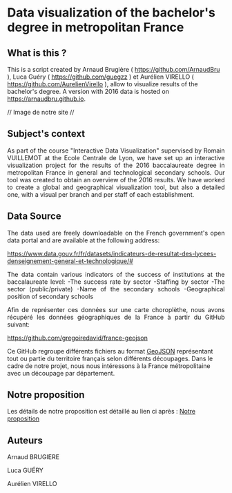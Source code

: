 # Data visualization of the bachelor's degree in metropolitan France

## What is this ?

This is a script created by Arnaud Brugière ( https://github.com/ArnaudBru ), Luca Guéry ( https://github.com/guegzz ) et Aurélien VIRELLO ( https://github.com/AurelienVirello ), allow to visualize results of the bachelor's degree. A version with 2016 data is hosted on  https://arnaudbru.github.io.

// Image de notre site //

## Subject's context
<p align=justify>
As part of the course "Interactive Data Visualization" supervised by Romain VUILLEMOT at the Ecole Centrale de Lyon, we have set up an interactive visualization project for the results of the 2016 baccalaureate degree in metropolitan France in general and technological secondary schools.
Our tool was created to obtain an overview of the 2016 results. We have worked to create a global and geographical visualization tool, but also a detailed one, with a visual per branch and per staff of each establishment.
</p>

## Data Source

<p align=justify>
The data used are freely downloadable on the French government's open data portal and are available at the following address: 
</p>
<p align=justify>
<a href="https://www.data.gouv.fr/fr/datasets/indicateurs-de-resultat-des-lycees-denseignement-general-et-technologique/#">https://www.data.gouv.fr/fr/datasets/indicateurs-de-resultat-des-lycees-denseignement-general-et-technologique/#</a>
</p>
<p align=justify>
The data contain various indicators of the success of institutions at the baccalaureate level:
 -The success rate by sector
 -Staffing by sector
 -The sector (public/private)
 -Name of the secondary schools 
 -Geographical position of secondary schools
</p>
<p align=justify>
 Afin de représenter ces données sur une carte choroplèthe, nous avons récupéré les données géographiques de la France à partir du GitHub suivant: 
 
<a href="https://github.com/gregoiredavid/france-geojson">https://github.com/gregoiredavid/france-geojson</a>

Ce GitHub regroupe différents fichiers au format <a href="http://geojson.org/">GeoJSON</a> représentant tout ou partie du territoire français  selon différents découpages. Dans le cadre de notre projet, nous nous intéressons à la France métropolitaine avec un découpage par département.
 </p>
 
 ## Notre proposition

Les détails de notre proposition est détaillé au lien ci après : <a href="https://github.com/ArnaudBru/ProjetBAC/blob/master/PROPOSAL.MD"> Notre proposition </a>

## Auteurs

<p> Arnaud BRUGIERE</p>
<p> Luca  GUÉRY </p>
<p> Aurélien VIRELLO </p>
